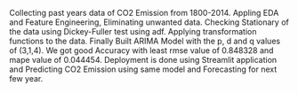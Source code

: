 Collecting past years data of CO2 Emission from 1800-2014.
Appling EDA and Feature Engineering, Eliminating unwanted data.
Checking Stationary of the data using Dickey-Fuller test using adf.
Applying transformation functions to the data.
Finally Built ARIMA Model with the p, d and q values of (3,1,4).
We got good Accuracy with least rmse value of 0.848328 and mape value of 0.044454.
Deployment is done using Streamlit application and Predicting CO2 Emission using same model and Forecasting for next few year.
